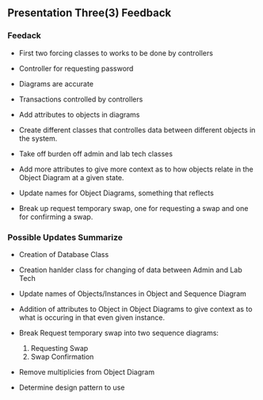 ## Presentation Three(3) Feedback

### Feedack 

- First two forcing classes to works to be done by controllers

- Controller for requesting password  

- Diagrams are accurate

- Transactions controlled by controllers

- Add attributes to objects in diagrams

- Create different classes that controlles data between different objects in the
system.

- Take off burden off admin and lab tech classes 

- Add more attributes to give more context as to how objects relate in the 
Object Diagram at a given state.

- Update names for Object Diagrams, something that reflects 

- Break up request temporary swap, one for requesting a swap and one for
confirming a swap.

### Possible Updates Summarize

- Creation of Database Class

- Creation hanlder class for changing of data between Admin and Lab Tech

- Update names of Objects/Instances in Object and Sequence Diagram

- Addition of attributes to Object in Object Diagrams to give
context as to what is occuring in that even given instance.

- Break Request temporary swap into two sequence diagrams:
    1. Requesting Swap
    2. Swap Confirmation

- Remove multiplicies from Object Diagram

- Determine design pattern to use 
